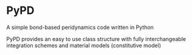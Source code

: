 # PyPD

A simple bond-based peridynamics code written in Python

PyPD provides an easy to use class structure with fully interchangeable integration schemes and material models (constitutive model)